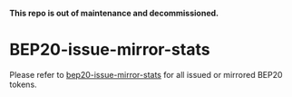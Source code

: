 **This repo is out of maintenance and decommissioned.**
# BEP20-issue-mirror-stats

Please refer to [bep20-issue-mirror-stats](./bep20-issue-mirror-stats.csv) for all issued or mirrored BEP20 tokens.
